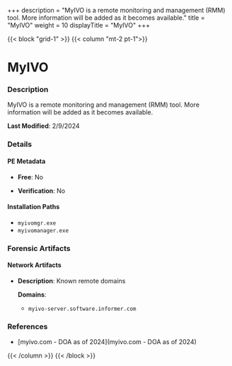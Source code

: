 +++
description = "MyIVO is a remote monitoring and management (RMM) tool. More information will be added as it becomes available."
title = "MyIVO"
weight = 10
displayTitle = "MyIVO"
+++


{{< block "grid-1" >}}
{{< column "mt-2 pt-1">}}

# MyIVO


### Description

MyIVO is a remote monitoring and management (RMM) tool. More information will be added as it becomes available.



**Last Modified**: 2/9/2024

### Details


#### PE Metadata


- **Free**: No

- **Verification**: No




#### Installation Paths
- `myivomgr.exe`
- `myivomanager.exe`

### Forensic Artifacts




#### Network Artifacts

- **Description**: Known remote domains

  **Domains**:
    - `myivo-server.software.informer.com`





### References
- [myivo.com - DOA as of 2024](myivo.com - DOA as of 2024)



{{< /column >}}
{{< /block >}}
